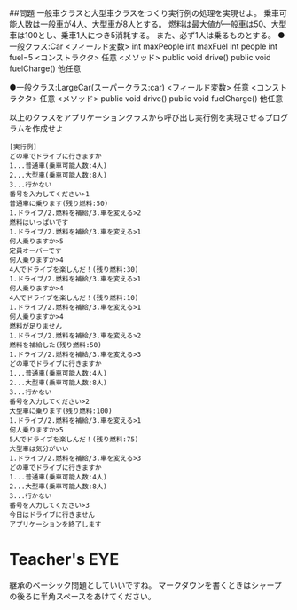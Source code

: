 ##問題
一般車クラスと大型車クラスをつくり実行例の処理を実現せよ。
乗車可能人数は一般車が4人、大型車が8人とする。
燃料は最大値が一般車は50、大型車は100とし、乗車1人につき5消耗する。
また、必ず1人は乗るものとする。
&#9679;一般クラス:Car
&lt;フィールド変数&gt;
int maxPeople
int maxFuel
int people
int fuel=5
&lt;コンストラクタ&gt;
任意
&lt;メソッド&gt;
public void drive()
public void fuelCharge()
他任意

&#9679;一般クラス:LargeCar(スーパークラス:car)
&lt;フィールド変数&gt;
任意
&lt;コンストラクタ&gt;
任意
&lt;メソッド&gt;
public void drive()
public void fuelCharge()
他任意

以上のクラスをアプリケーションクラスから呼び出し実行例を実現させるプログラムを作成せよ
```
[実行例]
どの車でドライブに行きますか
1...普通車(乗車可能人数:4人)
2...大型車(乗車可能人数:8人)
3...行かない
番号を入力してください>1
普通車に乗ります(残り燃料:50)
1.ドライブ/2.燃料を補給/3.車を変える>2
燃料はいっぱいです
1.ドライブ/2.燃料を補給/3.車を変える>1
何人乗りますか>5
定員オーバーです
何人乗りますか>4
4人でドライブを楽しんだ！(残り燃料:30)
1.ドライブ/2.燃料を補給/3.車を変える>1
何人乗りますか>4
4人でドライブを楽しんだ！(残り燃料:10)
1.ドライブ/2.燃料を補給/3.車を変える>1
何人乗りますか>4
燃料が足りません
1.ドライブ/2.燃料を補給/3.車を変える>2
燃料を補給した(残り燃料:50)
1.ドライブ/2.燃料を補給/3.車を変える>3
どの車でドライブに行きますか
1...普通車(乗車可能人数:4人)
2...大型車(乗車可能人数:8人)
3...行かない
番号を入力してください>2
大型車に乗ります(残り燃料:100)
1.ドライブ/2.燃料を補給/3.車を変える>1
何人乗りますか>5
5人でドライブを楽しんだ！(残り燃料:75)
大型車は気分がいい
1.ドライブ/2.燃料を補給/3.車を変える>3
どの車でドライブに行きますか
1...普通車(乗車可能人数:4人)
2...大型車(乗車可能人数:8人)
3...行かない
番号を入力してください>3
今日はドライブに行きません
アプリケーションを終了します
```

# Teacher's EYE
継承のベーシック問題としていいですね。
マークダウンを書くときはシャープの後ろに半角スペースをあけてください。
